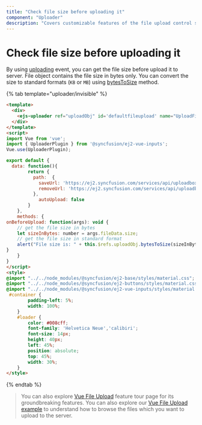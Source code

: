 ```yaml
---
title: "Check file size before uploading it"
component: "Uploader"
description: "Covers customizable features of the file upload control such as a preview image, invisible upload, progress bar, sort the file list and more."
---
```


# Check file size before uploading it

By using [uploading](../../api/uploader/#uploading) event, you can get the file size before upload it to server.
File object contains the file size in bytes only.
You can convert the size to standard formats (`KB` or `MB`) using [bytesToSize](../../api/uploader/#bytestosize) method.

{% tab template="uploader/invisible" %}

```html
<template>
  <div>
    <ejs-uploader ref="uploadObj" id='defaultfileupload' name="UploadFiles"  :autoUpload="autoUpload" :asyncSettings= "path" :uploading="onBeforeUpload"></ejs-uploader>
  </div>
</template>
<script>
import Vue from 'vue';
import { UploaderPlugin } from '@syncfusion/ej2-vue-inputs';
Vue.use(UploaderPlugin);

export default {
  data: function(){
        return {
          path:  {
            saveUrl: 'https://ej2.syncfusion.com/services/api/uploadbox/Save',
            removeUrl: 'https://ej2.syncfusion.com/services/api/uploadbox/Remove'
          },
            autoUpload: false
        }
    },
    methods: {
onBeforeUpload: function(args): void {
    // get the file size in bytes
    let sizeInBytes: number = args.fileData.size;
    // get the file size in standard format
    alert("File size is: " + this.$refs.uploadObj.bytesToSize(sizeInBytes))
}
    }
}
</script>
<style>
@import "../../node_modules/@syncfusion/ej2-base/styles/material.css";
@import "../../node_modules/@syncfusion/ej2-buttons/styles/material.css";
@import "../../node_modules/@syncfusion/ej2-vue-inputs/styles/material.css";
 #container {
        padding-left: 5%;
        width: 100%;
    }
    #loader {
        color: #008cff;
        font-family: 'Helvetica Neue','calibiri';
        font-size: 14px;
        height: 40px;
        left: 45%;
        position: absolute;
        top: 45%;
        width: 30%;
    }
</style>
```

{% endtab %}

>You can also explore [Vue File Upload](https://www.syncfusion.com/vue-ui-components/vue-file-upload) feature tour page for its groundbreaking features. You can also explore our [Vue File Upload example](https://ej2.syncfusion.com/vue/demos/#/material/uploader/default.html) to understand how to browse the files which you want to upload to the server.
